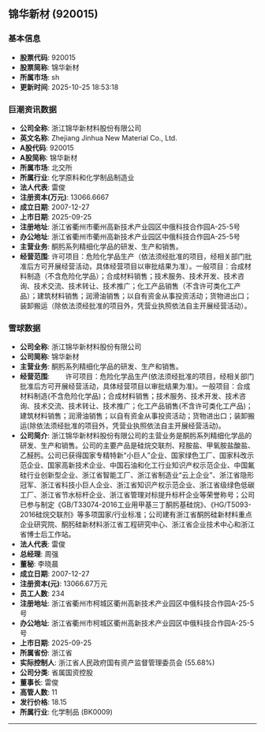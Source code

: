 ## 锦华新材 (920015)

### 基本信息

- **股票代码**: 920015
- **股票简称**: 锦华新材
- **所属市场**: sh
- **更新时间**: 2025-10-25 18:53:18

### 巨潮资讯数据

- **公司全称**: 浙江锦华新材料股份有限公司
- **英文名称**: Zhejiang Jinhua New Material Co., Ltd.
- **A股代码**: 920015
- **A股简称**: 锦华新材
- **所属市场**: 北交所
- **所属行业**: 化学原料和化学制品制造业
- **法人代表**: 雷俊
- **注册资本(万元)**: 13066.6667
- **成立日期**: 2007-12-27
- **上市日期**: 2025-09-25
- **注册地址**: 浙江省衢州市衢州高新技术产业园区中俄科技合作园A-25-5号
- **办公地址**: 浙江省衢州市衢州高新技术产业园区中俄科技合作园A-25-5号
- **主营业务**: 酮肟系列精细化学品的研发、生产和销售。
- **经营范围**: 许可项目：危险化学品生产（依法须经批准的项目，经相关部门批准后方可开展经营活动，具体经营项目以审批结果为准）。一般项目：合成材料制造（不含危险化学品）；合成材料销售；技术服务、技术开发、技术咨询、技术交流、技术转让、技术推广；化工产品销售（不含许可类化工产品）；建筑材料销售；润滑油销售；以自有资金从事投资活动；货物进出口；装卸搬运（除依法须经批准的项目外，凭营业执照依法自主开展经营活动）。

### 雪球数据

- **公司全称**: 浙江锦华新材料股份有限公司
- **公司简称**: 锦华新材
- **主营业务**: 酮肟系列精细化学品的研发、生产和销售。
- **经营范围**: 　　许可项目：危险化学品生产(依法须经批准的项目，经相关部门批准后方可开展经营活动，具体经营项目以审批结果为准)。一般项目：合成材料制造(不含危险化学品)；合成材料销售；技术服务、技术开发、技术咨询、技术交流、技术转让、技术推广；化工产品销售(不含许可类化工产品)；建筑材料销售；润滑油销售；以自有资金从事投资活动；货物进出口；装卸搬运(除依法须经批准的项目外，凭营业执照依法自主开展经营活动)。
- **公司简介**: 浙江锦华新材料股份有限公司的主营业务是酮肟系列精细化学品的研发、生产和销售。公司的主要产品是硅烷交联剂、羟胺盐、甲氧胺盐酸盐、乙醛肟。公司已获得国家专精特新“小巨人”企业、国家绿色工厂、国家科改示范企业、国家高新技术企业、中国石油和化工行业知识产权示范企业、中国氟硅行业创新型企业、浙江省智能工厂、浙江省制造业“云上企业”、浙江省隐形冠军、浙江省科技小巨人企业、浙江省知识产权示范企业、浙江省级绿色低碳工厂、浙江省节水标杆企业、浙江省管理对标提升标杆企业等荣誉称号；公司已参与制定《GB/T33074-2016工业用甲基三丁酮肟基硅烷》、《HG/T5093-2016硅烷交联剂》等多项国家/行业标准；公司建有浙江省酮肟硅新材料重点企业研究院、酮肟硅新材料浙江省工程研究中心、浙江省企业技术中心和浙江省博士后工作站。
- **法人代表**: 雷俊
- **总经理**: 周强
- **董秘**: 李晓晨
- **成立日期**: 2007-12-27
- **注册资本(元)**: 13066.67万元
- **员工人数**: 234
- **注册地址**: 浙江省衢州市柯城区衢州高新技术产业园区中俄科技合作园A-25-5号
- **办公地址**: 浙江省衢州市柯城区衢州高新技术产业园区中俄科技合作园A-25-5号
- **上市日期**: 2025-09-25
- **所属省份**: 浙江省
- **实际控制人**: 浙江省人民政府国有资产监督管理委员会 (55.68%)
- **公司分类**: 省属国资控股
- **董事长**: 雷俊
- **高管人数**: 11
- **发行价格**: 18.15
- **所属行业**: 化学制品 (BK0009)

---